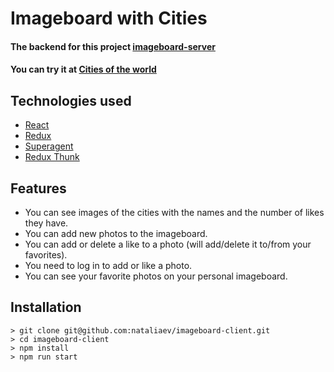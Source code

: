 # Imageboard with Cities

#### The backend for this project [imageboard-server](https://github.com/nataliaev/imageboard-server)

#### You can try it at [Cities of the world](https://imageboard-city.netlify.com/)

## Technologies used

-   [React](https://reactjs.org)
-   [Redux](https://redux.js.org)
-   [Superagent](http://visionmedia.github.io/superagent/)
-   [Redux Thunk](https://github.com/reduxjs/redux-thunk)

## Features

- You can see images of the cities with the names and the number of likes they have.
- You can add new photos to the imageboard.
- You can add or delete a like to a photo (will add/delete it to/from your favorites).
- You need to log in to add or like a photo.
- You can see your favorite photos on your personal imageboard.

## Installation

```
> git clone git@github.com:nataliaev/imageboard-client.git
> cd imageboard-client
> npm install
> npm run start
```

